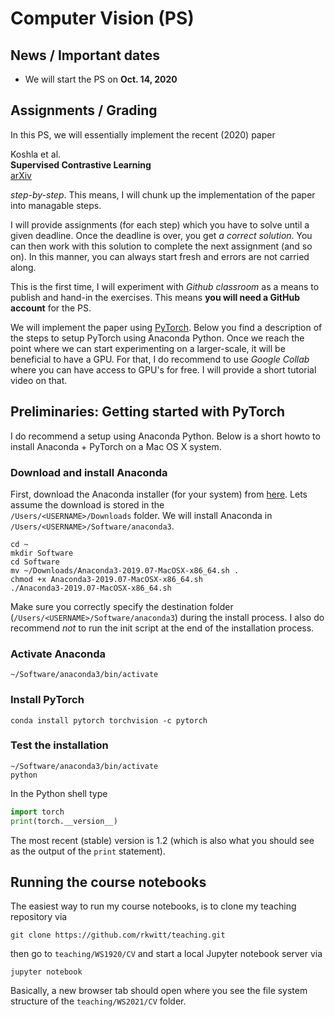 # Computer Vision (PS)

## News / Important dates

- We will start the PS on **Oct. 14, 2020**

## Assignments / Grading

In this PS, we will essentially implement the recent (2020) paper 

Koshla et al.    
**Supervised Contrastive Learning**      
[arXiv](https://arxiv.org/abs/2004.11362)     

*step-by-step*. This means, I will chunk up the implementation of 
the paper into managable steps.

I will provide assignments (for each step) which you have to solve
until a given deadline. Once the deadline is over, you get 
*a correct solution*. You can then work with this solution to 
complete the next assignment (and so on). In this manner, you can
always start fresh and errors are not carried along.

This is the first time, I will experiment with *Github classroom*
as a means to publish and hand-in the exercises. This means **you
will need a GitHub account** for the PS. 

We will implement the paper using [PyTorch](https://pytorch.org/). 
Below you find a description of the steps to setup PyTorch using 
Anaconda Python. Once we reach the point where we can start 
experimenting on a larger-scale, it will be beneficial to have
a GPU. For that, I do recommend to use *Google Collab* where 
you can have access to GPU's for free. I will provide a short
tutorial video on that.

## Preliminaries: Getting started with PyTorch

I do recommend a setup using Anaconda Python. Below is a short howto to install
Anaconda + PyTorch on a Mac OS X system.

### Download and install Anaconda

First, download the Anaconda installer (for your system) from [here](https://www.anaconda.com/distribution/). Lets assume the download is stored in the  
`/Users/<USERNAME>/Downloads` folder. We will install Anaconda in
`/Users/<USERNAME>/Software/anaconda3`.

```
cd ~
mkdir Software
cd Software
mv ~/Downloads/Anaconda3-2019.07-MacOSX-x86_64.sh .
chmod +x Anaconda3-2019.07-MacOSX-x86_64.sh
./Anaconda3-2019.07-MacOSX-x86_64.sh
```

Make sure you correctly specify the destination folder (`/Users/<USERNAME>/Software/anaconda3`) during the install process. I also do recommend *not* to run the
init script at the end of the installation process.

### Activate Anaconda

```
~/Software/anaconda3/bin/activate
```

### Install PyTorch

```
conda install pytorch torchvision -c pytorch
```

### Test the installation

```
~/Software/anaconda3/bin/activate
python
```

In the Python shell type

```python
import torch
print(torch.__version__)
```

The most recent (stable) version is 1.2 (which is also what you should see as
  the output of the `print` statement).

## Running the course notebooks

The easiest way to run my course notebooks, is to clone my teaching repository
via

```
git clone https://github.com/rkwitt/teaching.git
```

then go to `teaching/WS1920/CV` and start a local Jupyter notebook server via

```
jupyter notebook
```

Basically, a new browser tab should open where you see the file system
structure of the `teaching/WS2021/CV` folder.
